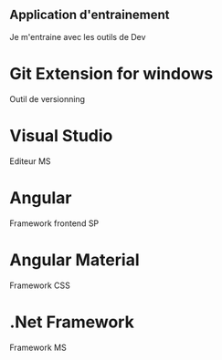 ## Application d'entrainement
Je m'entraine avec les outils de Dev
# Git Extension for windows
Outil de versionning
# Visual Studio
Editeur MS
# Angular
Framework frontend SP
# Angular Material
Framework CSS
# .Net Framework
Framework MS